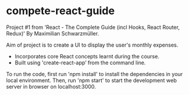 # compete-react-guide
Project #1 from 'React - The Complete Guide (incl Hooks, React Router, Redux)' By Maximilian Schwarzmüller.

Aim of project is to create a UI to display the user's monthly expenses. 
- Incorporates core React concepts learnt during the course.
- Built using 'create-react-app’ from the command line.

To run the code, first run 'npm install' to install the dependencies in your local environment. 
Then, run 'npm start' to start the development web server in browser on localhost:3000.
